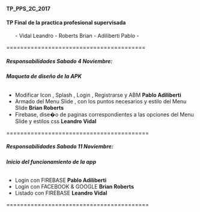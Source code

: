 
**TP_PPS_2C_2017**

<h4>TP Final de la practica profesional supervisada</h4>

<ol>
- Vidal Leandro -
Roberts Brian -
Adiliberti Pablo -
</ol>
========================================

<h5>Responsabilidades Sabado 4 Noviembre:</h5>
<h6> <strong> Maqueta de diseño de la APK</h6></strong>

 - Modificar Icon , Splash , Login , Registrarse y ABM  <strong>Pablo Adiliberti </strong>
 - Armado del Menu Slide , con los puntos necesarios y estilo del Menu Slide <strong>Brian Roberts </strong>
 - Firebase, dise�o de paginas correspondientes a las opciones del Menu Slide y estilos css <strong>Leandro Vidal </strong>

 =========================================

<h5>Responsabilidades Sabado 11 Noviembre:</h5>
<h6> <strong> Inicio del funcionamiento de la app</h6></strong>

 - Login con FIREBASE <strong>Pablo Adiliberti </strong>
 - Login con FACEBOOK & GOOGLE <strong>Brian Roberts </strong>
 - Listado con FIREBASE <strong>Leandro Vidal </strong>

  =========================================